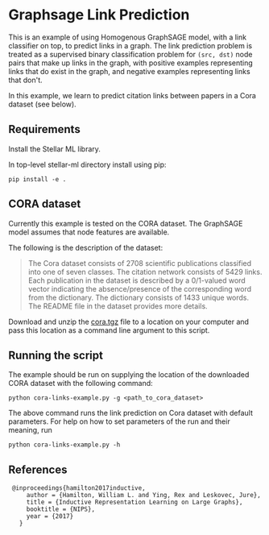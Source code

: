 # Graphsage Link Prediction

This is an example of using Homogenous GraphSAGE model, with a link classifier on top, 
to predict links in a graph.
The link prediction problem is treated as a supervised binary classification problem for 
`(src, dst)` node pairs that make up links in the graph, with positive examples
representing links that do exist in the graph, and negative examples representing
links that don't. 

In this example, we learn to predict citation links between papers in a Cora dataset (see below).

## Requirements
Install the Stellar ML library.

In top-level stellar-ml directory install using pip:

```
pip install -e .
```

## CORA dataset

Currently this example is tested on the CORA dataset. The GraphSAGE model assumes that node
features are available.

The following is the description of the dataset:
> The Cora dataset consists of 2708 scientific publications classified into one of seven classes.
> The citation network consists of 5429 links. Each publication in the dataset is described by a
> 0/1-valued word vector indicating the absence/presence of the corresponding word from the dictionary.
> The dictionary consists of 1433 unique words. The README file in the dataset provides more details.

Download and unzip the [cora.tgz](https://linqs-data.soe.ucsc.edu/public/lbc/cora.tgz) file to a location on your computer and pass this location
as a command line argument to this script.

## Running the script

The example should be run on supplying the location of the downloaded CORA dataset with the following command:
```
python cora-links-example.py -g <path_to_cora_dataset>
```
The above command runs the link prediction on Cora dataset with default
parameters. For help on how to set parameters of the run and their meaning, run
```angular2html
python cora-links-example.py -h
``` 

## References

```
 @inproceedings{hamilton2017inductive,
     author = {Hamilton, William L. and Ying, Rex and Leskovec, Jure},
     title = {Inductive Representation Learning on Large Graphs},
     booktitle = {NIPS},
     year = {2017}
   }
```
